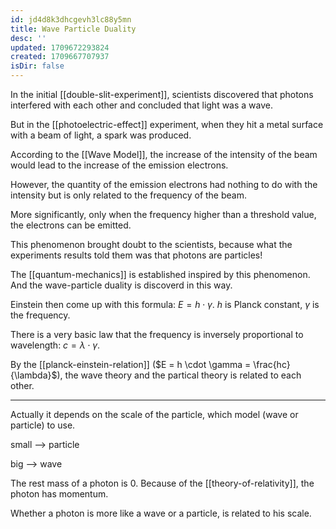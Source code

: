 ```yaml
---
id: jd4d8k3dhcgevh3lc88y5mn
title: Wave Particle Duality
desc: ''
updated: 1709672293824
created: 1709667707937
isDir: false
---
```

In the initial [[double-slit-experiment]], scientists
discovered that photons interfered with each other and concluded that
light was a wave.

But in the [[photoelectric-effect]] experiment, when they
hit a metal surface with a beam of light, a spark was produced.

According to the [[Wave Model]],
the increase of the intensity of the beam would lead to the increase of
the emission electrons.

However, the quantity of the emission electrons had nothing to do with
the intensity but is only related to the frequency of the beam.

More significantly, only when the frequency higher than a threshold
value, the electrons can be emitted.

This phenomenon brought doubt to the scientists, because what the
experiments results told them was that photons are particles!

The [[quantum-mechanics]] is
established inspired by this phenomenon. And the wave-particle duality
is discoverd in this way.

Einstein then come up with this formula: $E = h \cdot \gamma$. $h$ is
Planck constant, $\gamma$ is the frequency.

There is a very basic law that the frequency is inversely proportional
to wavelength: $c = \lambda \cdot \gamma$.

By the [[planck-einstein-relation]]
($E = h \cdot \gamma = \frac{hc}{\lambda}$), the wave theory and the
partical theory is related to each other.

------------------------------------------------------------------------

Actually it depends on the scale of the particle, which model (wave or
particle) to use.

small --\> particle

big --\> wave

The rest mass of a photon is 0. Because of the [[theory-of-relativity]], the photon has
momentum.

Whether a photon is more like a wave or a particle, is related to his
scale.
